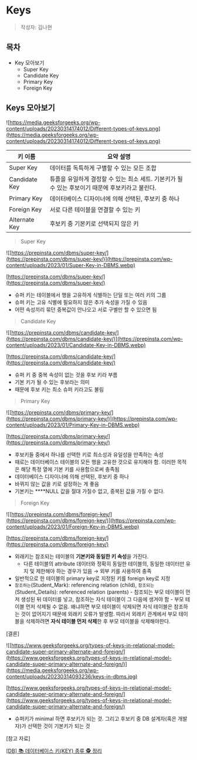 # Keys

> 작성자: 김나현

## 목차

- Key 모아보기
  - Super Key
  - Candidate Key
  - Primary Key
  - Foreign Key

## Keys 모아보기

![https://media.geeksforgeeks.org/wp-content/uploads/20230314174012/Different-types-of-keys.png](https://media.geeksforgeeks.org/wp-content/uploads/20230314174012/Different-types-of-keys.png)

| 키 이름       | 요약 설명                                                                                        |
| ------------- | ------------------------------------------------------------------------------------------------ |
| Super Key     | 데이터를 독특하게 구별할 수 있는 모든 조합                                                       |
| Candidate Key | 튜플을 유일하게 결정할 수 있는 최소 세트. 기본키가 될 수 있는 후보이기 때문에 후보키라고 불린다. |
| Primary Key   | 데이터베이스 디자이너에 의해 선택된, 후보키 중 하나                                              |
| Foreign Key   | 서로 다른 테이블을 연결할 수 있는 키                                                             |
| Alternate Key | 후보키 중 기본키로 선택되지 않은 키                                                              |

> Super Key

![[https://prepinsta.com/dbms/super-key/](https://prepinsta.com/dbms/super-key/)](https://prepinsta.com/wp-content/uploads/2023/01/Super-Key-in-DBMS.webp)

[https://prepinsta.com/dbms/super-key/](https://prepinsta.com/dbms/super-key/)

- 슈퍼 키는 테이블에서 행을 고유하게 식별하는 단일 또는 여러 키의 그룹
- 슈퍼 키는 고유 식별에 필요하지 않은 추가 속성을 가질 수 있음
- 어떤 속성끼리 묶던 중복값이 안나오고 서로 구별만 할 수 있으면 됨

> Candidate Key

![[https://prepinsta.com/dbms/candidate-key/](https://prepinsta.com/dbms/candidate-key/)](https://prepinsta.com/wp-content/uploads/2023/01/Candidate-Key-in-DBMS.webp)

[https://prepinsta.com/dbms/candidate-key/](https://prepinsta.com/dbms/candidate-key/)

- 슈퍼 키 중 중복 속성이 없는 것을 후보 키라 부름
- 기본 키가 될 수 있는 후보라는 의미
- 때문에 후보 키는 최소 슈퍼 키라고도 불림

> Primary Key

![[https://prepinsta.com/dbms/primary-key/](https://prepinsta.com/dbms/primary-key/)](https://prepinsta.com/wp-content/uploads/2023/01/Primary-Key-in-DBMS.webp)

[https://prepinsta.com/dbms/primary-key/](https://prepinsta.com/dbms/primary-key/)

- 후보키들 중에서 하나를 선택한 키로 최소성과 유일성을 만족하는 속성
- 때로는 데이터베이스 테이블의 모든 행을 고유한 것으로 유지해야 함. 이러한 목적은 해당 특정 열에 기본 키를 사용함으로써 충족됨
- 데이터베이스 디자이너에 의해 선택된, 후보키 중 하나
- 바뀌지 않는 값을 키로 설정하는 게 좋음
- 기본키는 \*\*\*\*NULL 값을 절대 가질수 없고, 중복된 값을 가질 수 없다.

> Foreign Key

![[https://prepinsta.com/dbms/foreign-key/](https://prepinsta.com/dbms/foreign-key/)](https://prepinsta.com/wp-content/uploads/2023/01/Foreign-Key-in-DBMS.webp)

[https://prepinsta.com/dbms/foreign-key/](https://prepinsta.com/dbms/foreign-key/)

- 외래키는 참조되는 테이블의 **기본키와 동일한 키 속성**을 가진다.
  - 다른 테이블의 attribute 데이터와 정확히 동일한 테이블의, 동일한 데이터만 유지 및 제한해야 하는 경우가 있음 → 외부 키를 사용하여 충족
- 일반적으로 한 테이블의 primary key로 지정된 키를 foreign key로 지정
- `참조하는`(Student_Mark): referencing relation (child),
  `참조되는`(Student_Details): referenced relation (parents) - 참조되는 부모 테이블이 먼저 생성된 뒤 데이터를 넣고, 참조하는 자식 테이블이 그 다음에 생겨야 함 - 부모 테이블 먼저 삭제될 수 없음. 왜냐하면 부모 테이블이 삭제되면 자식 테이블은 참조하는 것이 없어지기 때문에 외래키 오류가 발생함. 따라서 외래키 관계에서 부모 테이블을 삭제하려면 **자식 테이블 먼저 삭제**한 후 부모 테이블을 삭제해야한다.

[결론]

![[https://www.geeksforgeeks.org/types-of-keys-in-relational-model-candidate-super-primary-alternate-and-foreign/](https://www.geeksforgeeks.org/types-of-keys-in-relational-model-candidate-super-primary-alternate-and-foreign/)](https://media.geeksforgeeks.org/wp-content/uploads/20230314093236/keys-in-dbms.jpg)

[https://www.geeksforgeeks.org/types-of-keys-in-relational-model-candidate-super-primary-alternate-and-foreign/](https://www.geeksforgeeks.org/types-of-keys-in-relational-model-candidate-super-primary-alternate-and-foreign/)

- 슈퍼키가 minimal 하면 후보키가 되는 것. 그리고 후보키 중 DB 설계자(혹은 개발자)가 선택한 것이 기본키가 되는 것

[참고 자료]

[[DB] 📚 데이터베이스 키(KEY) 종류 🕵️ 정리](https://inpa.tistory.com/entry/DB-📚-키KEY-종류-🕵️-정리)
